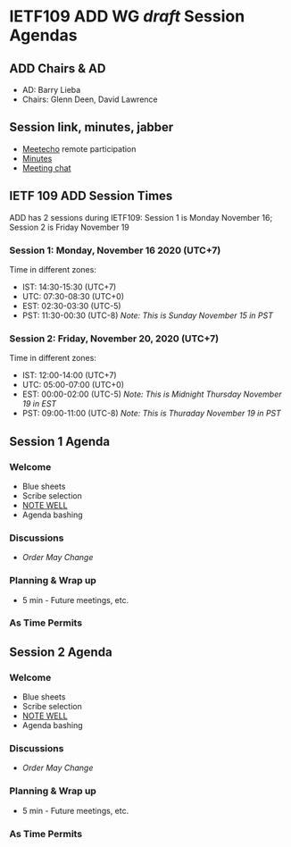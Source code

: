 # IETF109 ADD WG *draft* Session Agendas

## ADD Chairs & AD
* AD:  Barry Lieba
* Chairs: Glenn Deen, David Lawrence


## Session link, minutes, jabber 
* [Meetecho](https://meetings.conf.meetecho.com/ietf109/?group=add) remote participation
* [Minutes](https://codimd.ietf.org/notes-ietf-109-add)
* [Meeting chat](xmpp:add@jabber.ietf.org?join) 

## IETF 109 ADD Session Times

ADD has 2 sessions during IETF109:  Session 1 is Monday November 16; Session 2 is Friday November 19

### Session 1: Monday, November 16 2020 (UTC+7)
Time in different zones:
* IST: 14:30-15:30 (UTC+7)
* UTC: 07:30-08:30 (UTC+0)
* EST: 02:30-03:30 (UTC-5)
* PST: 11:30-00:30 (UTC-8)  *Note: This is Sunday November 15 in PST*

### Session 2: Friday, November 20, 2020 (UTC+7)
Time in different zones:
* IST: 12:00-14:00 (UTC+7)
* UTC: 05:00-07:00 (UTC+0)
* EST: 00:00-02:00 (UTC-5)  *Note: This is Midnight Thursday November 19 in EST*
* PST: 09:00-11:00 (UTC-8)  *Note: This is Thuraday November 19 in PST*




## Session 1 Agenda

### Welcome

* Blue sheets
* Scribe selection
* [NOTE WELL](https://www.ietf.org/about/note-well.html)
* Agenda bashing


### Discussions
* *Order May Change*

### Planning & Wrap up

* 5 min - Future meetings, etc.


### As Time Permits



## Session 2 Agenda

### Welcome

* Blue sheets
* Scribe selection
* [NOTE WELL](https://www.ietf.org/about/note-well.html)
* Agenda bashing


### Discussions
* *Order May Change*

### Planning & Wrap up

* 5 min - Future meetings, etc.


### As Time Permits
